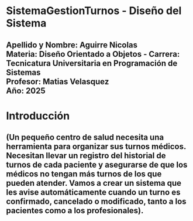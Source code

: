 # SistemaGestionTurnos - Diseño del Sistema
**Apellido y Nombre**: Aguirre Nicolas   
**Materia**: Diseño Orientado a Objetos - **Carrera**: Tecnicatura Universitaria en Programación de Sistemas  
**Profesor**: Matias Velasquez   
**Año**: 2025  
---
# Introducción
(Un pequeño centro de salud necesita una herramienta para organizar sus turnos médicos. Necesitan llevar un registro del historial de turnos de cada paciente y asegurarse de que los médicos no tengan más turnos de los que pueden atender. Vamos a crear un sistema que les avise automáticamente cuando un turno es confirmado, cancelado o modificado, tanto a los pacientes como a los profesionales).  
---


